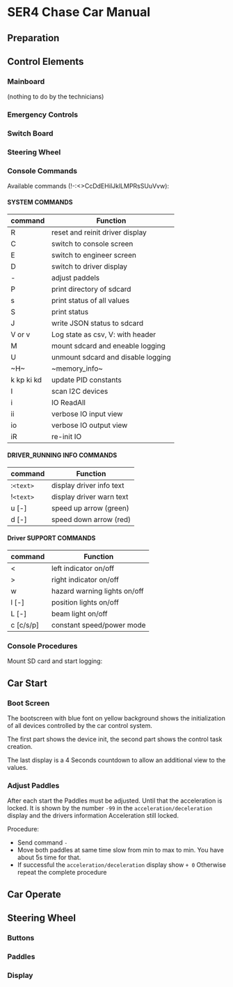 # SER4 Chase Car Manual

## Preparation

## Control Elements

### Mainboard

(nothing to do by the technicians)

### Emergency Controls

### Switch Board

### Steering Wheel

### Console Commands

Available commands (!-:<>CcDdEHiIJklLMPRsSUuVvw):

#### SYSTEM COMMANDS

| command    | Function                           |
| ---------- | ---------------------------------- |
| R          | reset and reinit driver display    |
| C          | switch to console screen           |
| E          | switch to engineer screen          |
| D          | switch to driver display           |
| -          | adjust paddels                     |
| P          | print directory of sdcard          |
| s          | print status of all values         |
| S          | print status                       |
| J          | write JSON status to sdcard        |
| V or v     | Log state as csv, V: with header   |
| M          | mount sdcard and eneable logging   |
| U          | unmount sdcard and disable logging |
| ~H~        | ~memory_info~                      |
| k kp ki kd | update PID constants               |
| I          | scan I2C devices                   |
| i          | IO ReadAll                         |
| ii         | verbose IO input view              |
| io         | verbose IO output view             |
| iR         | re-init IO                         |

#### DRIVER_RUNNING INFO COMMANDS

| command     | Function                 |
| ----------- | ------------------------ |
| :`<text>`   | display driver info text |
| !`<text>`   | display driver warn text |
| u [-]       | speed up arrow (green)   |
| d [-]       | speed down arrow (red)   |

#### Driver SUPPORT COMMANDS

| command    | Function              |
| ---------- | --------------------- |
| <          | left indicator on/off |
| >          | right indicator on/off|
| w          | hazard warning lights on/off|
| l [-]      | position lights on/off|
| L [-]      | beam light on/off|
| c [c/s/p]  | constant speed/power mode|

### Console Procedures

Mount SD card and start logging:

## Car Start

### Boot Screen

The bootscreen with blue font on yellow background shows the initialization of all devices controlled by the car control system.

The first part shows the device init, the second part shows the control task creation.

The last display is a 4 Seconds countdown to allow an additional view to the values.

### Adjust Paddles

After each start the Paddles must be adjusted. Until that the acceleration is locked. It is shown by the number `-99` in the `acceleration/deceleration` display and the drivers information Acceleration still locked.

Procedure:

- Send command `-`
- Move both paddles at same time slow from min to max to min.
  You have about 5s time for that.
- If successful the `acceleration/deceleration` display show `+ 0`
  Otherwise repeat the complete procedure

## Car Operate

## Steering Wheel

### Buttons

### Paddles

### Display
